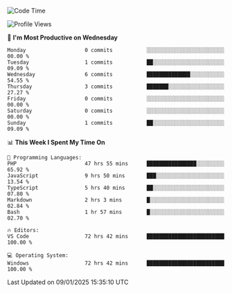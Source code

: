 <!--START_SECTION:waka-->
![Code Time](http://img.shields.io/badge/Code%20Time-3%2C812%20hrs%202%20mins-blue)

![Profile Views](http://img.shields.io/badge/Profile%20Views-71-blue)

📅 **I'm Most Productive on Wednesday** 

```text
Monday                   0 commits           ░░░░░░░░░░░░░░░░░░░░░░░░░   00.00 % 
Tuesday                  1 commits           ██░░░░░░░░░░░░░░░░░░░░░░░   09.09 % 
Wednesday                6 commits           ██████████████░░░░░░░░░░░   54.55 % 
Thursday                 3 commits           ███████░░░░░░░░░░░░░░░░░░   27.27 % 
Friday                   0 commits           ░░░░░░░░░░░░░░░░░░░░░░░░░   00.00 % 
Saturday                 0 commits           ░░░░░░░░░░░░░░░░░░░░░░░░░   00.00 % 
Sunday                   1 commits           ██░░░░░░░░░░░░░░░░░░░░░░░   09.09 % 
```


📊 **This Week I Spent My Time On** 

```text
💬 Programming Languages: 
PHP                      47 hrs 55 mins      ████████████████░░░░░░░░░   65.92 % 
JavaScript               9 hrs 50 mins       ███░░░░░░░░░░░░░░░░░░░░░░   13.54 % 
TypeScript               5 hrs 40 mins       ██░░░░░░░░░░░░░░░░░░░░░░░   07.80 % 
Markdown                 2 hrs 3 mins        █░░░░░░░░░░░░░░░░░░░░░░░░   02.84 % 
Bash                     1 hr 57 mins        █░░░░░░░░░░░░░░░░░░░░░░░░   02.70 % 

🔥 Editors: 
VS Code                  72 hrs 42 mins      █████████████████████████   100.00 % 

💻 Operating System: 
Windows                  72 hrs 42 mins      █████████████████████████   100.00 % 
```


 Last Updated on 09/01/2025 15:35:10 UTC
<!--END_SECTION:waka-->
